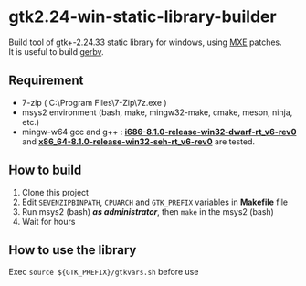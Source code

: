 # gtk2.24-win-static-library-builder
Build tool of gtk+-2.24.33 static library for windows, using [MXE](https://mxe.cc/) patches.  
It is useful to build [gerbv](https://github.com/gerbv/gerbv).

## Requirement
+ 7-zip ( C\:\\Program Files\\7-Zip\\7z.exe )
+ msys2 environment (bash, make, mingw32-make, cmake, meson, ninja, etc.)
+ mingw-w64 gcc and g++ \: [**i686-8.1.0-release-win32-dwarf-rt_v6-rev0**](https://sourceforge.net/projects/mingw-w64/files/Toolchains%20targetting%20Win32/Personal%20Builds/mingw-builds/8.1.0/threads-win32/dwarf/) and [**x86_64-8.1.0-release-win32-seh-rt_v6-rev0**](https://sourceforge.net/projects/mingw-w64/files/Toolchains%20targetting%20Win64/Personal%20Builds/mingw-builds/8.1.0/threads-win32/seh/) are tested.

## How to build
1. Clone this project  
2. Edit `SEVENZIPBINPATH`, `CPUARCH` and `GTK_PREFIX` variables in **Makefile** file  
3. Run msys2 (bash) ***as administrator***,  then `make` in the msys2 (bash)
4. Wait for hours

## How to use the library
Exec `source ${GTK_PREFIX}/gtkvars.sh` before use

